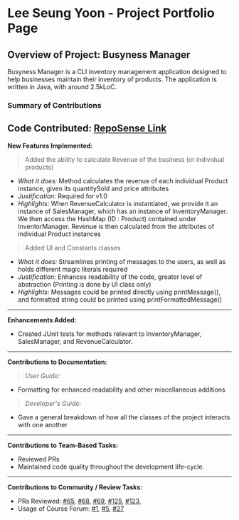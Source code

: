 <!-- @@author LEESY02 -->
# Lee Seung Yoon - Project Portfolio Page

## Overview of Project: Busyness Manager
Busyness Manager is a CLI inventory management application designed to help businesses maintain their inventory
of products. The application is written in Java, with around 2.5kLoC.

### Summary of Contributions

**Code Contributed:**
[RepoSense Link](https://nus-cs2113-ay2425s2.github.io/tp-dashboard/?search=LEESY02&breakdown=true)
---
**New Features Implemented:**
> Added the ability to calculate Revenue of the business (or individual products)
* _What it does:_ Method calculates the revenue of each individual Product instance, given its quantitySold and price 
  attributes
* _Justification:_ Required for v1.0
* _Highlights:_ When RevenueCalculator is instantiated, we provide it an instance of SalesManager, which has an instance
  of InventoryManager. We then access the HashMap (ID : Product) contained under InventorManager. Revenue
  is then calculated from the attributes of individual Product instances
> Added UI and Constants classes
* _What it does:_ Streamlines printing of messages to the users, as well as holds different magic literals required
* _Justification:_ Enhances readability of the code, greater level of abstraction (Printing is done by UI class only)
* _Highlights:_ Messages could be printed directly using printMessage(), and formatted string could be printed using
  printFormattedMessage()
---

**Enhancements Added:**
* Created JUnit tests for methods relevant to InventoryManager, SalesManager, and RevenueCalculator.

---

**Contributions to Documentation:**
> _User Guide:_
* Formatting for enhanced readability and other miscellaneous additions
> _Developer's Guide:_
* Gave a general breakdown of how all the classes of the project interacts with one another
---
**Contributions to Team-Based Tasks:**
* Reviewed PRs
* Maintained code quality throughout the development life-cycle.
---
**Contributions to Community / Review Tasks:**
* PRs Reviewed: [#65](https://github.com/AY2425S2-CS2113-F11-1/tp/pull/65),
  [#68](https://github.com/AY2425S2-CS2113-F11-1/tp/pull/68),
  [#69](https://github.com/AY2425S2-CS2113-F11-1/tp/pull/69),
  [#125](https://github.com/AY2425S2-CS2113-F11-1/tp/pull/123),
  [#123](https://github.com/AY2425S2-CS2113-F11-1/tp/pull/125),
* Usage of Course Forum: [#1](https://github.com/nus-cs2113-AY2425S2/forum/issues/1),
  [#5](https://github.com/nus-cs2113-AY2425S2/forum/issues/5), 
  [#27](https://github.com/nus-cs2113-AY2425S2/forum/issues/27#issue-2931206666)
